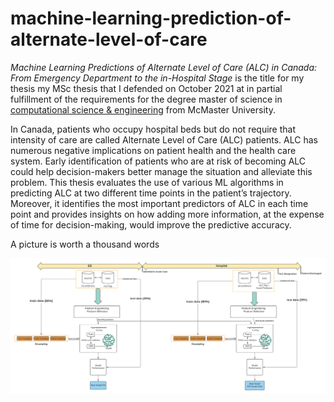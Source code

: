 # machine-learning-prediction-of-alternate-level-of-care

_Machine Learning Predictions of Alternate Level of Care (ALC) in Canada: From Emergency Department to the in-Hospital Stage_ is the title for my thesis my MSc thesis that I defended on October 2021 at in partial fulfillment of the requirements for the degree master of science in [computational science & engineering](https://cse.mcmaster.ca/) from McMaster University.

In Canada, patients who occupy hospital beds but do not require that intensity of care are called Alternate Level of Care (ALC) patients. ALC has numerous negative implications on patient health and the health care system. Early identification of patients who are at risk of becoming ALC could help decision-makers better manage the situation and alleviate this problem. This thesis evaluates the use of various ML algorithms in predicting ALC at two different time points in the patient’s trajectory. Moreover, it identifies the most important predictors of ALC in each time point and provides insights on how adding more information, at the expense of time for decision-making, would improve the predictive accuracy.


A picture is worth a thousand words

![methodology](/method.png?raw=true "Full Methodology of Project")
